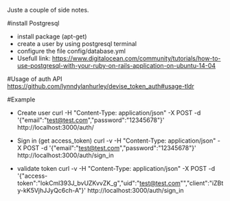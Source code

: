 Juste a couple of side notes.

#install Postgresql
 - install package (apt-get)
 - create a user by using postgresql terminal
 - configure the file config/database.yml
 - Usefull link: https://www.digitalocean.com/community/tutorials/how-to-use-postgresql-with-your-ruby-on-rails-application-on-ubuntu-14-04


#Usage of auth API
https://github.com/lynndylanhurley/devise_token_auth#usage-tldr

#Example
- Create user
curl -H "Content-Type: application/json" -X POST -d '{"email":"test@test.com","password":"12345678"}' http://localhost:3000/auth/

- Sign in (get access_token)
curl -v -H "Content-Type: application/json" -X POST -d '{"email":"test@test.com","password":"12345678"}' http://localhost:3000/auth/sign_in

- validate token
curl -v -H "Content-Type: application/json" -X POST -d '{"access-token":"lokCml393J_bvUZKvvZK_g","uid":"test@test.com"","client":"iZBty-kK5VjhJJyQc6ch-A"}' http://localhost:3000/auth/sign_in
